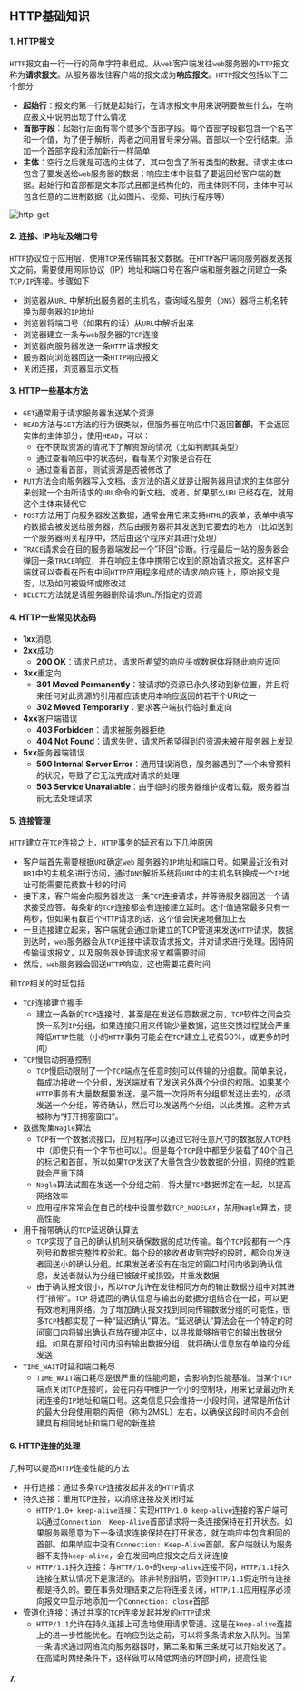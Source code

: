 ## HTTP基础知识

#### 1. HTTP报文

`HTTP`报文由一行一行的简单字符串组成。从`web`客户端发往`web`服务器的`HTTP`报文称为**请求报文**。从服务器发往客户端的报文成为**响应报文**。`HTTP`报文包括以下三个部分

- **起始行**：报文的第一行就是起始行，在请求报文中用来说明要做些什么，在响应报文中说明出现了什么情况
- **首部字段**：起始行后面有零个或多个首部字段。每个首部字段都包含一个名字和一个值，为了便于解析，两者之间用冒号来分隔。首部以一个空行结束。添加一个首部字段和添加新行一样简单
- **主体**：空行之后就是可选的主体了，其中包含了所有类型的数据。请求主体中包含了要发送给`web`服务器的数据；响应主体中装载了要返回给客户端的数据。起始行和首部都是文本形式且都是结构化的，而主体则不同，主体中可以包含任意的二进制数据（比如图片、视频、可执行程序等）

![http-get](https://github.com/zjsyhjh/reading/blob/master/linux/tcp-ip/efficient-web-server/png/get.png?raw=true)



#### 2. 连接、IP地址及端口号 

`HTTP`协议位于应用层，使用`TCP`来传输其报文数据。在`HTTP`客户端向服务器发送报文之前，需要使用网际协议（IP）地址和端口号在客户端和服务器之间建立一条`TCP/IP`连接。步骤如下

- 浏览器从`URL` 中解析出服务器的主机名，查询域名服务（`DNS`）器将主机名转换为服务器的`IP`地址
- 浏览器将端口号（如果有的话）从`URL`中解析出来
- 浏览器建立一条与`web`服务器的`TCP`连接
- 浏览器向服务器发送一条`HTTP`请求报文
- 服务器向浏览器回送一条`HTTP`响应报文
- 关闭连接，浏览器显示文档


#### 3. HTTP一些基本方法

- `GET`通常用于请求服务器发送某个资源
- `HEAD`方法与`GET`方法的行为很类似，但服务器在响应中只返回**首部**，不会返回实体的主体部分，使用`HEAD`，可以：
  - 在不获取资源的情况下了解资源的情况（比如判断其类型）
  - 通过查看响应中的状态码，看看某个对象是否存在
  - 通过查看首部，测试资源是否被修改了
- `PUT`方法会向服务器写入文档，该方法的语义就是让服务器用请求的主体部分来创建一个由所请求的`URL`命令的新文档，或者，如果那么`URL`已经存在，就用这个主体来替代它
- `POST`方法用于向服务器发送数据，通常会用它来支持`HTML`的表单，表单中填写的数据会被发送给服务器，然后由服务器将其发送到它要去的地方（比如送到一个服务器网关程序中，然后由这个程序对其进行处理）
- `TRACE`请求会在目的服务器端发起一个”环回“诊断。行程最后一站的服务器会弹回一条`TRACE`响应，并在响应主体中携带它收到的原始请求报文。这样客户端就可以查看在所有中间`HTTP`应用程序组成的请求/响应链上，原始报文是否，以及如何被毁坏或修改过
- `DELETE`方法就是请服务器删除请求`URL`所指定的资源



#### 4. HTTP一些常见状态码

- **1xx**消息
- **2xx**成功
  - **200 OK**：请求已成功，请求所希望的响应头或数据体将随此响应返回
- **3xx**重定向
  - **301 Moved Permanently**：被请求的资源已永久移动到新位置，并且将来任何对此资源的引用都应该使用本响应返回的若干个URI之一
  - **302 Moved Temporarily**：要求客户端执行临时重定向
- **4xx**客户端错误
  - **403 Forbidden**：请求被服务器拒绝
  - **404 Not Found**：请求失败，请求所希望得到的资源未被在服务器上发现
- **5xx**服务器端错误
  - **500 Internal Server Error**：通用错误消息，服务器遇到了一个未曾预料的状况，导致了它无法完成对请求的处理
  - **503 Service Unavailable**：由于临时的服务器维护或者过载，服务器当前无法处理请求



#### 5. 连接管理 

`HTTP`建立在`TCP`连接之上，`HTTP`事务的延迟有以下几种原因

- 客户端首先需要根据`URI`确定`web` 服务器的`IP`地址和端口号。如果最近没有对`URI`中的主机名进行访问，通过`DNS`解析系统将`URI`中的主机名转换成一个`IP`地址可能需要花费数十秒的时间
- 接下来，客户端会向服务器发送一条`TCP`连接请求，并等待服务器回送一个请求接受应答。每条新的`TCP`连接都会有连接建立延时。这个值通常最多只有一两秒，但如果有数百个`HTTP`请求的话，这个值会快速地叠加上去
- 一旦连接建立起来，客户端就会通过新建立的TCP管道来发送`HTTP`请求。数据到达时，`web`服务器会从`TCP`连接中读取请求报文，并对请求进行处理。因特网传输请求报文，以及服务器处理请求报文都需要时间
- 然后，`web`服务器会回送`HTTP`响应，这也需要花费时间

和`TCP`相关的时延包括

- `TCP`连接建立握手
  - 建立一条新的`TCP`连接时，甚至是在发送任意数据之前，`TCP`软件之间会交换一系列`IP`分组，如果连接只用来传输少量数据，这些交换过程就会严重降低`HTTP`性能（小的`HTTP`事务可能会在`TCP`建立上花费50%，或更多的时间）
- `TCP`慢启动拥塞控制
  - `TCP`慢启动限制了一个`TCP`端点在任意时刻可以传输的分组数。简单来说，每成功接收一个分组，发送端就有了发送另外两个分组的权限。如果某个`HTTP`事务有大量数据要发送，是不能一次将所有分组都发送出去的，必须发送一个分组，等待确认，然后可以发送两个分组，以此类推。这种方式被称为“打开拥塞窗口”。
- 数据聚集`Nagle`算法
  - `TCP`有一个数据流接口，应用程序可以通过它将任意尺寸的数据放入`TCP`栈中（即使只有一个字节也可以）。但是每个`TCP`段中都至少装载了40个自己的标记和首部，所以如果`TCP`发送了大量包含少数数据的分组，网络的性能就会严重下降
  - `Nagle`算法试图在发送一个分组之前，将大量`TCP`数据绑定在一起，以提高网络效率
  - 应用程序常常会在自己的栈中设置参数`TCP_NODELAY`，禁用`Nagle`算法，提高性能
- 用于捎带确认的`TCP`延迟确认算法
  - `TCP`实现了自己的确认机制来确保数据的成功传输。每个`TCP`段都有一个序列号和数据完整性校验和。每个段的接收者收到完好的段时，都会向发送者回送小的确认分组。如果发送者没有在指定的窗口时间内收到确认信息，发送者就认为分组已被破坏或损毁，并重发数据
  - 由于确认报文很小，所以`TCP`允许在发往相同方向的输出数据分组中对其进行“捎带”。`TCP` 将返回的确认信息与输出的数据分组结合在一起，可以更有效地利用网络。为了增加确认报文找到同向传输数据分组的可能性，很多`TCP`栈都实现了一种“延迟确认”算法。“延迟确认”算法会在一个特定的时间窗口内将输出确认存放在缓冲区中，以寻找能够捎带它的输出数据分组。如果在那段时间内没有输出数据分组，就将确认信息放在单独的分组发送
- `TIME_WAIT`时延和端口耗尽
  - `TIME_WAIT`端口耗尽是很严重的性能问题，会影响到性能基准。当某个`TCP` 端点关闭`TCP`连接时，会在内存中维护一个小的控制块，用来记录最近所关闭连接的`IP`地址和端口号。这类信息只会维持一小段时间，通常是所估计的最大分段使用期的两倍（称为2MSL）左右，以确保这段时间内不会创建具有相同地址和端口号的新连接



#### 6. HTTP连接的处理

几种可以提高`HTTP`连接性能的方法

- 并行连接：通过多条`TCP`连接发起并发的`HTTP`请求
- 持久连接：重用`TCP`连接，以消除连接及关闭时延
  - `HTTP/1.0+ keep-alive连接`：实现`HTTP/1.0 keep-alive`连接的客户端可以通过`Connection: Keep-Alive`首部请求将一条连接保持在打开状态。如果服务器愿意为下一条请求连接保持在打开状态，就在响应中包含相同的首部。如果响应中没有`Connection: Keep-Alive`首部，客户端就认为服务器不支持`keep-alive`，会在发回响应报文之后关闭连接
  - `HTTP/1.1`持久连接：与`HTTP/1.0+`的`keep-alive`连接不同，`HTTP/1.1`持久连接在默认情况下是激活的。除非特别指明，否则`HTTP/1.1`假定所有连接都是持久的。要在事务处理结束之后将连接关闭，`HTTP/1.1`应用程序必须向报文中显示地添加一个`Connection: close`首部
- 管道化连接：通过共享的`TCP`连接发起并发的`HTTP`请求
  - `HTTP/1.1`允许在持久连接上可选地使用请求管道。这是在`keep-alive`连接上的进一步性能优化。在响应到达之前，可以将多条请求放入队列。当第一条请求通过网络流向服务器器时，第二条和第三条就可以开始发送了。在高延时网络条件下，这样做可以降低网络的环回时间，提高性能



#### 7. 

